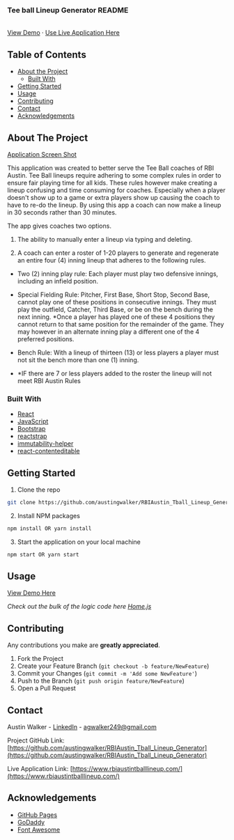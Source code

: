 <!-- PROJECT LOGO -->
<br />
<p>
  <h3>Tee ball Lineup Generator README</h3>
  <br />
  <a href="https://drive.google.com/file/d/1wMFjBJU7LzEMdPYdizojkkg2OIXKRzZC/view?usp=sharing" target="_blank">View Demo</a>
  ·
  <a href="https://www.rbiaustintballlineup.com/" target="_blank">Use Live Application Here</a>
  <br/>
</p>



<!-- TABLE OF CONTENTS -->
## Table of Contents

* [About the Project](#about-the-project)
  * [Built With](#built-with)
* [Getting Started](#getting-started)
* [Usage](#usage)
* [Contributing](#contributing)
* [Contact](#contact)
* [Acknowledgements](#acknowledgements)



<!-- ABOUT THE PROJECT -->
## About The Project

[Application Screen Shot](./public/assets/images/tball_lineup_app.png)

This application was created to better serve the Tee Ball coaches of RBI Austin. Tee Ball lineups require adhering to some complex rules in order to ensure fair playing time for all kids. These rules however make creating a lineup confusing and time consuming for coaches. Especially when a player doesn't show up to a game or extra players show up causing the coach to have to re-do the lineup. By using this app a coach can now make a lineup in 30 seconds rather than 30 minutes.

The app gives coaches two options.
 
1. The ability to manually enter a lineup via typing and deleting.
 
2. A coach can enter a roster of 1-20 players to generate and regenerate an entire four (4) inning lineup that adheres to the following rules.
 
  - Two (2) inning play rule: Each player must play two defensive innings, including an infield position.
 
  - Special Fielding Rule: Pitcher, First Base, Short Stop, Second Base, cannot play one of these positions in consecutive innings. They must play the outfield, Catcher, Third Base, or be on the bench during the next inning. *Once a player has played one of these 4 positions they cannot return to that same position for the remainder of the game. They may however in an alternate inning play a different one of the 4 preferred positions.
    
  - Bench Rule: With a lineup of thirteen (13) or less players a player must not sit the bench more than one (1) inning.

  - *IF there are 7 or less players added to the roster the lineup will not meet RBI Austin Rules



### Built With

* [React](https://reactjs.org/)
* [JavaScript](https://www.javascript.com/)
* [Bootstrap](https://getbootstrap.com)
* [reactstrap](https://reactstrap.github.io/)
* [immutability-helper](https://www.npmjs.com/package/immutability-helper)
* [react-contenteditable](https://www.npmjs.com/package/react-contenteditable)



<!-- GETTING STARTED -->
## Getting Started

1. Clone the repo
```sh
git clone https://github.com/austingwalker/RBIAustin_Tball_Lineup_Generator.git
```
2. Install NPM packages
```sh
npm install OR yarn install
```
3. Start the application on your local machine
```sh
npm start OR yarn start
```



<!-- USAGE EXAMPLES -->
## Usage

<a href="https://drive.google.com/file/d/1wMFjBJU7LzEMdPYdizojkkg2OIXKRzZC/view?usp=sharing" target="_blank">View Demo Here</a>

_Check out the bulk of the logic code here [Home.js](https://github.com/austingwalker/RBIAustin_Tball_Lineup_Generator/blob/master/src/pages/Home/Home.js)_




<!-- CONTRIBUTING -->
## Contributing

Any contributions you make are **greatly appreciated**.

1. Fork the Project
2. Create your Feature Branch (`git checkout -b feature/NewFeature`)
3. Commit your Changes (`git commit -m 'Add some NewFeature'`)
4. Push to the Branch (`git push origin feature/NewFeature`)
5. Open a Pull Request



<!-- CONTACT -->
## Contact

Austin Walker - [LinkedIn](https://www.linkedin.com/in/austin-walker-aa0aab129/) - agwalker249@gmail.com

Project GitHub Link: [https://github.com/austingwalker/RBIAustin_Tball_Lineup_Generator](https://github.com/austingwalker/RBIAustin_Tball_Lineup_Generator)

Live Application Link: [https://www.rbiaustintballlineup.com/](https://www.rbiaustintballlineup.com/)



<!-- ACKNOWLEDGEMENTS -->
## Acknowledgements
* [GitHub Pages](https://pages.github.com)
* [GoDaddy](https://www.godaddy.com/)
* [Font Awesome](https://fontawesome.com)
